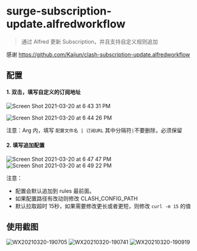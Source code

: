 
# surge-subscription-update.alfredworkflow

> 通过 Alfred 更新 Subscription，并且支持自定义规则追加

感谢 https://github.com/Kaijun/clash-subscription-update.alfredworkflow

## 配置

#### 1. 双击，填写自定义的订阅地址

![Screen Shot 2021-03-20 at 6 43 31 PM](https://user-images.githubusercontent.com/1693027/111867326-2bf93800-89ae-11eb-9bd3-a073b99db003.png)

![Screen Shot 2021-03-20 at 6 44 26 PM](https://user-images.githubusercontent.com/1693027/111867408-a629bc80-89ae-11eb-8f20-f27d1d798fa1.png)

注意：Arg 内，填写 `配置文件名 | 订阅URL` 其中分隔符` | `不要删除，必须保留

#### 2. 填写追加配置

![Screen Shot 2021-03-20 at 6 47 47 PM](https://user-images.githubusercontent.com/1693027/111867435-dbcea580-89ae-11eb-971b-64419b7e2a82.png)
![Screen Shot 2021-03-20 at 6 49 22 PM](https://user-images.githubusercontent.com/1693027/111867436-de30ff80-89ae-11eb-99c1-59220fd78ff7.png)

注意：
- 配置会默认追加到 rules 最前面。
- 如果配置路径有改动则修改 CLASH_CONFIG_PATH 
- 默认拉取超时 15秒，如果需要修改更长或者更短，则修改 `curl -m 15` 的值

## 使用截图
![WX20210320-190705](https://user-images.githubusercontent.com/1693027/111867567-d58cf900-89af-11eb-8d6c-9d46f71c38e1.png)
![WX20210320-190741](https://user-images.githubusercontent.com/1693027/111867569-d756bc80-89af-11eb-9e50-396687eacff5.png)
![WX20210320-190919](https://user-images.githubusercontent.com/1693027/111867571-d9b91680-89af-11eb-952c-eb6d76d5cd15.png)


